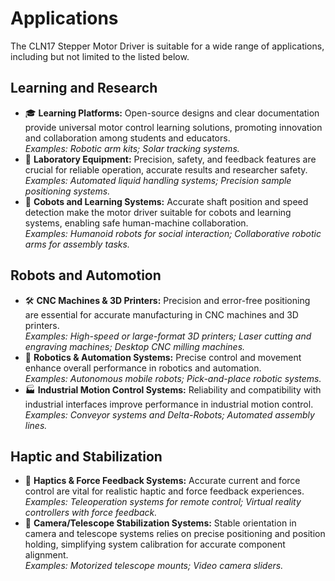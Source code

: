 # Applications

The CLN17 Stepper Motor Driver is suitable for a wide range of applications, including but not limited to the listed below.

## Learning and Research

- 🎓 **Learning Platforms:** Open-source designs and clear documentation provide universal motor control learning solutions, promoting innovation and collaboration among students and educators. <br/>*Examples: Robotic arm kits; Solar tracking systems.*
- 🔬 **Laboratory Equipment:** Precision, safety, and feedback features are crucial for reliable operation, accurate results and researcher safety. <br/>*Examples: Automated liquid handling systems; Precision sample positioning systems.*
- 🤝 **Cobots and Learning Systems:** Accurate shaft position and speed detection make the motor driver suitable for cobots and learning systems, enabling safe human-machine collaboration. <br/>*Examples: Humanoid robots for social interaction; Collaborative robotic arms for assembly tasks.*

## Robots and Automotion

- 🛠️ **CNC Machines & 3D Printers:** Precision and error-free positioning are essential for accurate manufacturing in CNC machines and 3D printers. <br/>*Examples: High-speed or large-format 3D printers; Laser cutting and engraving machines; Desktop CNC milling machines.*
- 🤖 **Robotics & Automation Systems:** Precise control and movement enhance overall performance in robotics and automation. <br/>*Examples: Autonomous mobile robots; Pick-and-place robotic systems.*
- 🏭 **Industrial Motion Control Systems:** Reliability and compatibility with industrial interfaces improve performance in industrial motion control.<br/>*Examples: Conveyor systems and Delta-Robots; Automated assembly lines.*

## Haptic and Stabilization

- 📳 **Haptics & Force Feedback Systems:** Accurate current and force control are vital for realistic haptic and force feedback experiences. <br/>*Examples: Teleoperation systems for remote control; Virtual reality controllers with force feedback.*
- 🔭 **Camera/Telescope Stabilization Systems:** Stable orientation in camera and telescope systems relies on precise positioning and position holding, simplifying system calibration for accurate component alignment. <br/>*Examples: Motorized telescope mounts; Video camera sliders.*
